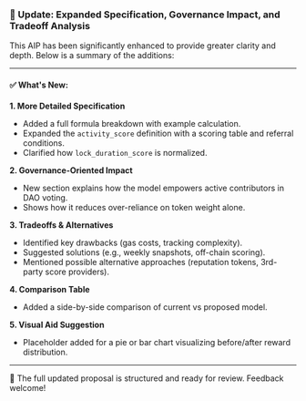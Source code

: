 ### 🔄 Update: Expanded Specification, Governance Impact, and Tradeoff Analysis

This AIP has been significantly enhanced to provide greater clarity and depth. Below is a summary of the additions:

---

#### ✅ What's New:

**1. More Detailed Specification**
- Added a full formula breakdown with example calculation.
- Expanded the `activity_score` definition with a scoring table and referral conditions.
- Clarified how `lock_duration_score` is normalized.

**2. Governance-Oriented Impact**
- New section explains how the model empowers active contributors in DAO voting.
- Shows how it reduces over-reliance on token weight alone.

**3. Tradeoffs & Alternatives**
- Identified key drawbacks (gas costs, tracking complexity).
- Suggested solutions (e.g., weekly snapshots, off-chain scoring).
- Mentioned possible alternative approaches (reputation tokens, 3rd-party score providers).

**4. Comparison Table**
- Added a side-by-side comparison of current vs proposed model.

**5. Visual Aid Suggestion**
- Placeholder added for a pie or bar chart visualizing before/after reward distribution.

---

🔗 The full updated proposal is structured and ready for review. Feedback welcome!
